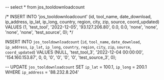 -- select * from jos_tooldownloadcount

/* INSERT INTO 'jos_tooldownloadcount' (id, tool_name, date_download, ip_address, ip_lat, ip_long, country, region, city, zip, source, coord_updated) VALUES (1, 'test_tool', '2022-12-05', '93.127.206.80', 0.0, 0.0, 'none', 'none', 'none', 'none', 'test_source', 0); */
	
INSERT INTO `jos_tooldownloadcount` (`id`, `tool_name`, `date_download`, `ip_address`, `ip_lat`, `ip_long`, `country`, `region`, `city`, `zip`, `source`, `coord_updated`)
VALUES
	(NULL, 'test_tool_3', '2022-12-04 00:00:00', '154.160.153.87', 0, 0, '0', '0', '0', '0', 'test_source_3', 0);

-- UPDATE `jos_tooldownloadcount` SET `ip_lat` = 100.1, `ip_long` = 200.1 WHERE `ip_address` = '88.232.8.204'